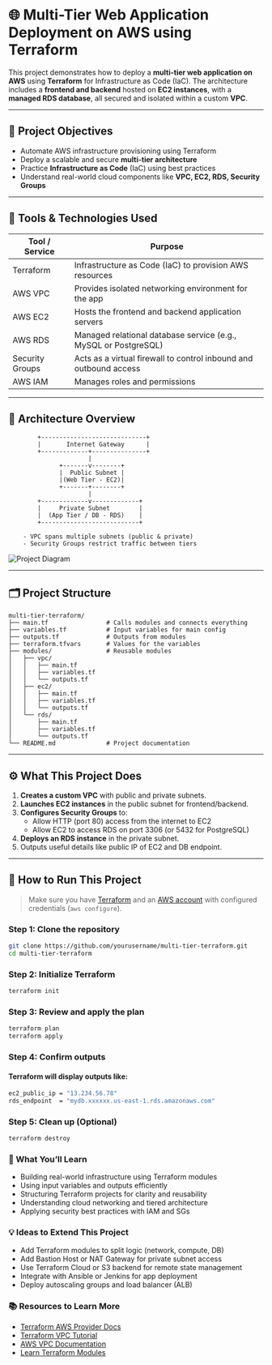 # 🌐 Multi-Tier Web Application Deployment on AWS using Terraform

This project demonstrates how to deploy a **multi-tier web application on AWS** using **Terraform** for Infrastructure as Code (IaC). The architecture includes a **frontend and backend** hosted on **EC2 instances**, with a **managed RDS database**, all secured and isolated within a custom **VPC**.

---

## 📌 Project Objectives

- Automate AWS infrastructure provisioning using Terraform
- Deploy a scalable and secure **multi-tier architecture**
- Practice **Infrastructure as Code** (IaC) using best practices
- Understand real-world cloud components like **VPC, EC2, RDS, Security Groups**

---

## 🧰 Tools & Technologies Used

| Tool / Service | Purpose                                                           |
|----------------|-------------------------------------------------------------------|
| Terraform      | Infrastructure as Code (IaC) to provision AWS resources           |
| AWS VPC        | Provides isolated networking environment for the app              |
| AWS EC2        | Hosts the frontend and backend application servers                |
| AWS RDS        | Managed relational database service (e.g., MySQL or PostgreSQL)   |
| Security Groups| Acts as a virtual firewall to control inbound and outbound access |
| AWS IAM        | Manages roles and permissions                                     |

---

## 🧱 Architecture Overview


            +-----------------------------+
            |       Internet Gateway      |
            +-------------+---------------+
                          |
                  +-------v--------+
                  |  Public Subnet |
                  |(Web Tier - EC2)|
                  +-------+--------+
                          |
            +-------------v-------------+
            |     Private Subnet        |
            |  (App Tier / DB - RDS)    |
            +---------------------------+

        - VPC spans multiple subnets (public & private)
        - Security Groups restrict traffic between tiers


![Project Diagram](https://github.com/ahsan598/terraform-aws-webapp-stack/blob/main/multi-tier%20app.png)



---

## 🗂️ Project Structure

```
multi-tier-terraform/
├── main.tf                # Calls modules and connects everything
├── variables.tf           # Input variables for main config
├── outputs.tf             # Outputs from modules
├── terraform.tfvars       # Values for the variables
├── modules/               # Reusable modules
│   ├── vpc/
│   │   ├── main.tf
│   │   ├── variables.tf
│   │   └── outputs.tf
│   ├── ec2/
│   │   ├── main.tf
│   │   ├── variables.tf
│   │   └── outputs.tf
│   └── rds/
│       ├── main.tf
│       ├── variables.tf
│       └── outputs.tf
└── README.md              # Project documentation
```


---

## ⚙️ What This Project Does

1. **Creates a custom VPC** with public and private subnets.
2. **Launches EC2 instances** in the public subnet for frontend/backend.
3. **Configures Security Groups** to:
   - Allow HTTP (port 80) access from the internet to EC2
   - Allow EC2 to access RDS on port 3306 (or 5432 for PostgreSQL)
4. **Deploys an RDS instance** in the private subnet.
5. Outputs useful details like public IP of EC2 and DB endpoint.

---

## 🚀 How to Run This Project

> Make sure you have [Terraform](https://developer.hashicorp.com/terraform/downloads) and an [AWS account](https://aws.amazon.com/) with configured credentials (`aws configure`).


### Step 1: Clone the repository
```bash
git clone https://github.com/yourusername/multi-tier-terraform.git
cd multi-tier-terraform
```

### Step 2: Initialize Terraform
```bash
terraform init
```

### Step 3: Review and apply the plan
```bash
terraform plan
terraform apply
```

### Step 4: Confirm outputs
#### Terraform will display outputs like:
```bash
ec2_public_ip = "13.234.56.78"
rds_endpoint  = "mydb.xxxxxx.us-east-1.rds.amazonaws.com"
```

### Step 5: Clean up (Optional)
```bash
terraform destroy
```


### 🧠 What You’ll Learn
- Building real-world infrastructure using Terraform modules
- Using input variables and outputs efficiently
- Structuring Terraform projects for clarity and reusability
- Understanding cloud networking and tiered architecture
- Applying security best practices with IAM and SGs


### 💡 Ideas to Extend This Project
- Add Terraform modules to split logic (network, compute, DB)
- Add Bastion Host or NAT Gateway for private subnet access
- Use Terraform Cloud or S3 backend for remote state management
- Integrate with Ansible or Jenkins for app deployment
- Deploy autoscaling groups and load balancer (ALB)

### 📚 Resources to Learn More
- [Terraform AWS Provider Docs](https://registry.terraform.io/providers/hashicorp/aws/latest/docs)
- [Terraform VPC Tutorial](https://developer.hashicorp.com/terraform/tutorials/aws-get-started/aws-create)
- [AWS VPC Documentation](https://docs.aws.amazon.com/vpc/)
- [Learn Terraform Modules](https://developer.hashicorp.com/terraform/language/modules)